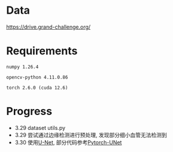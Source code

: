 # Data
https://drive.grand-challenge.org/
# Requirements
```numpy 1.26.4```

```opencv-python 4.11.0.86```

```torch 2.6.0 (cuda 12.6)```
# Progress
* 3.29 dataset utils.py
* 3.29 尝试通过边缘检测进行预处理, 发现部分细小血管无法检测到
* 3.30 使用[U-Net](https://arxiv.org/pdf/1505.04597), 部分代码参考[Pytorch-UNet](https://github.com/milesial/Pytorch-UNet)